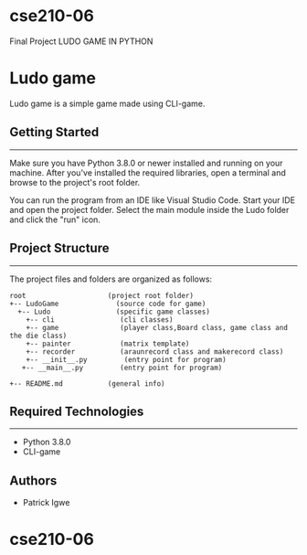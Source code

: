# cse210-06
Final Project
 LUDO GAME IN PYTHON

# Ludo game 
Ludo game is a simple game made using CLI-game.

## Getting Started
---
Make sure you have Python 3.8.0 or newer installed and running on your machine.
After you've installed the required libraries, open a terminal and browse to the project's root folder. 

You can run the program from an IDE like Visual Studio Code. Start your IDE and open the 
project folder. Select the main module inside the Ludo folder and click the "run" icon.

## Project Structure
---
The project files and folders are organized as follows:
```
root                    (project root folder)
+-- LudoGame              (source code for game)
  +-- Ludo                (specific game classes)
    +-- cli                (cli classes)
    +-- game               (player class,Board class, game class and the die class)
    +-- painter            (matrix template)
    +-- recorder           (araunrecord class and makerecord class)
    +-- __init__.py         (entry point for program)
   +-- __main__.py         (entry point for program)

+-- README.md           (general info)
```

## Required Technologies
---
* Python 3.8.0
* CLI-game

## Authors
* Patrick Igwe
# cse210-06
